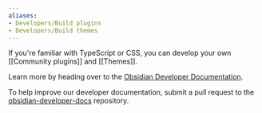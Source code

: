 ```yaml
---
aliases:
- Developers/Build plugins
- Developers/Build themes
---
```


If you're familiar with TypeScript or CSS, you can develop your own [[Community plugins]] and [[Themes]]. 

Learn more by heading over to the [Obsidian Developer Documentation](https://docs.obsidian.md).

To help improve our developer documentation, submit a pull request to the [obsidian-developer-docs](https://github.com/obsidianmd/obsidian-developer-docs) repository.